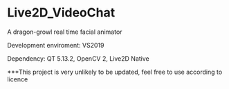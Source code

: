 # Live2D_VideoChat

A dragon-growl real time facial animator

Development enviroment: VS2019

Dependency: QT 5.13.2, OpenCV 2, Live2D Native

***This project is very unlikely to be updated, feel free to use according to licence 
